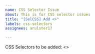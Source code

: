 ```yaml
---
name: CSS Selector Issue
about: This is for CSS selector issues
title: "[SelCSS] Add <>"
labels: css-selectors
assignees: arulster17

---
```


CSS Selectors to be added: <>
